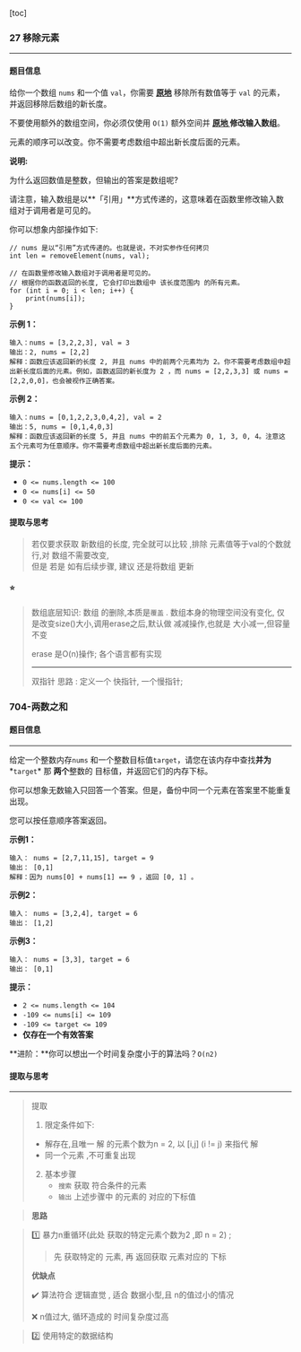 [toc]

### 27 移除元素

---

#### 题目信息

给你一个数组 `nums` 和一个值 `val`，你需要 **[原地](https://baike.baidu.com/item/原地算法)** 移除所有数值等于 `val` 的元素，并返回移除后数组的新长度。

不要使用额外的数组空间，你必须仅使用 `O(1)` 额外空间并 **[原地 ](https://baike.baidu.com/item/原地算法)修改输入数组**。

元素的顺序可以改变。你不需要考虑数组中超出新长度后面的元素。

 

**说明:**

为什么返回数值是整数，但输出的答案是数组呢?

请注意，输入数组是以**「引用」**方式传递的，这意味着在函数里修改输入数组对于调用者是可见的。

你可以想象内部操作如下:

```
// nums 是以“引用”方式传递的。也就是说，不对实参作任何拷贝
int len = removeElement(nums, val);

// 在函数里修改输入数组对于调用者是可见的。
// 根据你的函数返回的长度, 它会打印出数组中 该长度范围内 的所有元素。
for (int i = 0; i < len; i++) {
    print(nums[i]);
}
```

 

**示例 1：**

```
输入：nums = [3,2,2,3], val = 3
输出：2, nums = [2,2]
解释：函数应该返回新的长度 2, 并且 nums 中的前两个元素均为 2。你不需要考虑数组中超出新长度后面的元素。例如，函数返回的新长度为 2 ，而 nums = [2,2,3,3] 或 nums = [2,2,0,0]，也会被视作正确答案。
```

**示例 2：**

```
输入：nums = [0,1,2,2,3,0,4,2], val = 2
输出：5, nums = [0,1,4,0,3]
解释：函数应该返回新的长度 5, 并且 nums 中的前五个元素为 0, 1, 3, 0, 4。注意这五个元素可为任意顺序。你不需要考虑数组中超出新长度后面的元素。
```

 

**提示：**

- `0 <= nums.length <= 100`
- `0 <= nums[i] <= 50`
- `0 <= val <= 100`

#### 提取与思考

> 若仅要求获取 新数组的长度, 完全就可以比较 ,排除 元素值等于val的个数就行,对 数组不需要改变,  
> 但是  若是  如有后续步骤, 建议  还是将数组 更新 

#### :star: 

> 数组底层知识: 
> 数组 的删除,本质是`覆盖` .  数组本身的物理空间没有变化, 仅是改变size()大小,调用erase之后,默认做 减减操作,也就是 大小减一,但容量不变
>
> erase 是O(n)操作; 各个语言都有实现
>
> ---
>
> 双指针 思路 : 定义一个 快指针, 一个慢指针;



### 704-两数之和

#### 题目信息

---

给定一个整数内存`nums` 和一个整数目标值`target`，请您在该内存中查找**并为***`target`* 那 **两个**整数的 目标值，并返回它们的内存下标。

你可以想象无数输入只回答一个答案。但是，备份中同一个元素在答案里不能重复出现。

您可以按任意顺序答案返回。

 

**示例1：**

```
输入： nums = [2,7,11,15], target = 9
输出： [0,1]
解释：因为 nums[0] + nums[1] == 9 ，返回 [0, 1] 。
```

**示例2：**

```
输入： nums = [3,2,4], target = 6
输出： [1,2]
```

**示例3：**

```
输入： nums = [3,3], target = 6
输出： [0,1]
```

 

**提示：**

- `2 <= nums.length <= 104`
- `-109 <= nums[i] <= 109`
- `-109 <= target <= 109`
- **仅存在一个有效答案**

 

**进阶：**你可以想出一个时间复杂度小于的算法吗？`O(n2)`



#### 提取与思考

---

> 提取
>
> 1.  限定条件如下:  
>    * 解存在,且唯一   解 的元素个数为n = 2,  以  [i,j] (i != j) 来指代 解
>    *  同一个元素 ,不可重复出现
> 2. 基本步骤
>    * `搜索`  获取  符合条件的元素 
>    * `输出`  上述步骤中 的元素的 对应的下标值

> **思路**

 

> :one:   暴力n重循环(此处 获取的特定元素个数为2 ,即 n = 2) ;
>
> >  先 获取特定的 元素, 再  返回获取 元素对应的 下标
>
> **优缺点**
>
> :heavy_check_mark:  算法符合 逻辑直觉 , 适合 数据小型,且 n的值过小的情况
>
> :x:  n值过大, 循环造成的 时间复杂度过高 



> :two:  使用特定的数据结构 